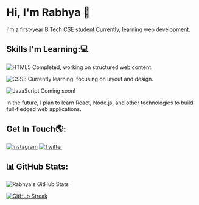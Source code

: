 # Hi, I'm Rabhya 👋
I'm a first-year B.Tech CSE student Currently, learning web development.
## Skills I'm Learning:💻
![HTML5](https://img.shields.io/badge/HTML5-orange?style=for-the-badge&logo=html5&logoColor=white)
Completed, working on structured web content.

![CSS3](https://img.shields.io/badge/CSS3-blue?style=for-the-badge&logo=css3&logoColor=white)
 Currently learning, focusing on layout and design.

![JavaScript](https://img.shields.io/badge/JavaScript-yellow?style=for-the-badge&logo=javascript&logoColor=white )
Coming soon!

In the future, I plan to learn React, Node.js, and other technologies to build full-fledged web applications.

## Get In Touch🌎:
[![Instagram](https://img.shields.io/badge/Instagram-red?style=for-the-badge&logo=instagram&logoColor=white)](https://instagram.com/rabhyaaaaa)
[![Twitter](https://img.shields.io/badge/X-black?style=for-the-badge&logo=x&logoColor=white)](https://twitter.com/rabhyaaaa)

## 📊 GitHub Stats:

![Rabhya's GitHub Stats](https://github-readme-stats.vercel.app/api?username=rabhyaaaa&show_icons=true&theme=radical)


[![GitHub Streak](https://streak-stats.demolab.com/?user=rabhyaaaa&theme=radical)](https://git.io/streak-stats)